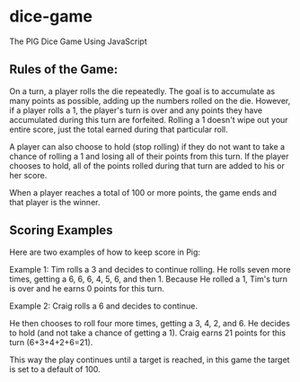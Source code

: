 # dice-game
The PIG Dice Game Using JavaScript

## Rules of the Game: 

On a turn, a player rolls the die repeatedly. The goal is to accumulate as many points as possible, adding up the numbers rolled on the die. However, if a player rolls a 1, the player's turn is over and any points they have accumulated during this turn are forfeited. Rolling a 1 doesn't wipe out your entire score, just the total earned during that particular roll.

A player can also choose to hold (stop rolling) if they do not want to take a chance of rolling a 1 and losing all of their points from this turn. If the player chooses to hold, all of the points rolled during that turn are added to his or her score.

When a player reaches a total of 100 or more points, the game ends and that player is the winner.

## Scoring Examples

Here are two examples of how to keep score in Pig: 

Example 1: Tim rolls a 3 and decides to continue rolling. He rolls seven more times, getting a 6, 6, 6, 4, 5, 6, and then 1. Because He rolled a 1, Tim's turn is over and he earns 0 points for this turn.

Example 2: Craig rolls a 6 and decides to continue.

He then chooses to roll four more times, getting a 3, 4, 2, and 6. He decides to hold (and not take a chance of getting a 1). Craig earns 21 points for this turn (6+3+4+2+6=21).

This way the play continues until a target is reached, in this game the target is set to a default of 100.